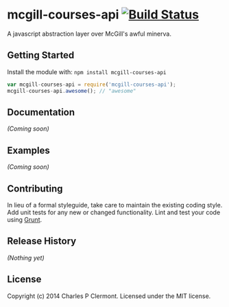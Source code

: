 # mcgill-courses-api [![Build Status](https://secure.travis-ci.org/charlespwd/mcgill-courses-api.png?branch=master)](http://travis-ci.org/charlespwd/mcgill-courses-api)

A javascript abstraction layer over McGill's awful minerva. 

## Getting Started
Install the module with: `npm install mcgill-courses-api`

```javascript
var mcgill-courses-api = require('mcgill-courses-api');
mcgill-courses-api.awesome(); // "awesome"
```

## Documentation
_(Coming soon)_

## Examples
_(Coming soon)_

## Contributing
In lieu of a formal styleguide, take care to maintain the existing coding style. Add unit tests for any new or changed functionality. Lint and test your code using [Grunt](http://gruntjs.com/).

## Release History
_(Nothing yet)_

## License
Copyright (c) 2014 Charles P Clermont. Licensed under the MIT license.
